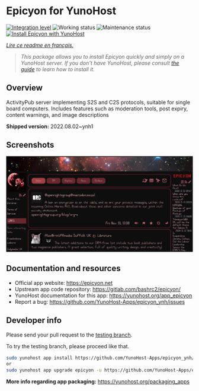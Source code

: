 <!--
N.B.: This README was automatically generated by https://github.com/YunoHost/apps/tree/master/tools/README-generator
It shall NOT be edited by hand.
-->

# Epicyon for YunoHost

[![Integration level](https://dash.yunohost.org/integration/epicyon.svg)](https://dash.yunohost.org/appci/app/epicyon) ![Working status](https://ci-apps.yunohost.org/ci/badges/epicyon.status.svg) ![Maintenance status](https://ci-apps.yunohost.org/ci/badges/epicyon.maintain.svg)  
[![Install Epicyon with YunoHost](https://install-app.yunohost.org/install-with-yunohost.svg)](https://install-app.yunohost.org/?app=epicyon)

*[Lire ce readme en français.](./README_fr.md)*

> *This package allows you to install Epicyon quickly and simply on a YunoHost server.
If you don't have YunoHost, please consult [the guide](https://yunohost.org/#/install) to learn how to install it.*

## Overview

ActivityPub server implementing S2S and C2S protocols, suitable for single board computers. Includes features such as moderation tools, post expiry, content warnings, and image descriptions


**Shipped version:** 2022.08.02~ynh1

## Screenshots

![Screenshot of Epicyon](./doc/screenshots/screenshot_starlight.jpg)

## Documentation and resources

* Official app website: <https://epicyon.net>
* Upstream app code repository: <https://gitlab.com/bashrc2/epicyon/>
* YunoHost documentation for this app: <https://yunohost.org/app_epicyon>
* Report a bug: <https://github.com/YunoHost-Apps/epicyon_ynh/issues>

## Developer info

Please send your pull request to the [testing branch](https://github.com/YunoHost-Apps/epicyon_ynh/tree/testing).

To try the testing branch, please proceed like that.

``` bash
sudo yunohost app install https://github.com/YunoHost-Apps/epicyon_ynh/tree/testing --debug
or
sudo yunohost app upgrade epicyon -u https://github.com/YunoHost-Apps/epicyon_ynh/tree/testing --debug
```

**More info regarding app packaging:** <https://yunohost.org/packaging_apps>
